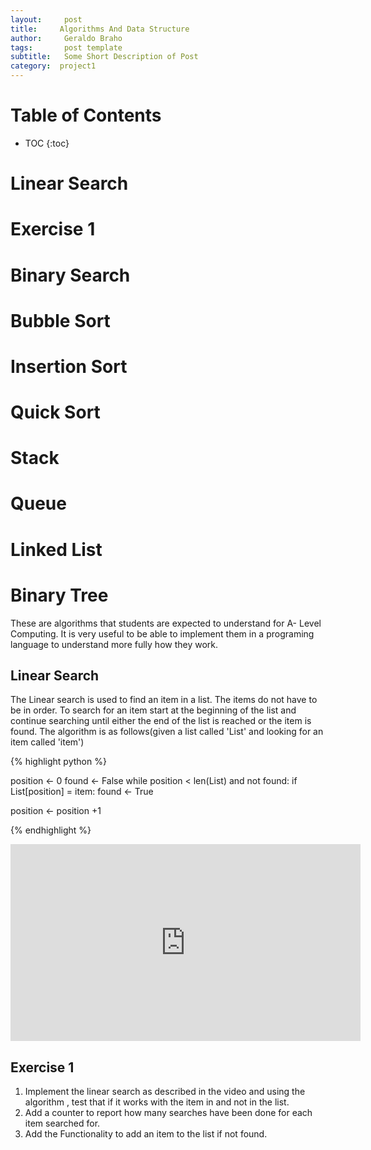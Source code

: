 ```yaml
---
layout:     post
title:     Algorithms And Data Structure
author:     Geraldo Braho
tags: 		post template
subtitle:  	Some Short Description of Post
category:  project1
---
```

<!-- Start Writing Below in Markdown -->

# Table of Contents

* TOC
{:toc}

# Linear Search
# Exercise 1
# Binary Search
# Bubble Sort
# Insertion Sort
# Quick Sort
# Stack
# Queue
# Linked List
# Binary Tree


These are algorithms that students are expected to understand  for A- Level Computing. It is very useful to be able to implement them in a programing language to understand more fully how they work.



## Linear Search

The Linear search is used to find an item in a list. The items do not have to be in order. To search for an item start at the beginning of the list and continue searching until either the end of the list is reached or the item is found.
The algorithm is as follows(given a list called 'List' and looking for an item called 'item')

{% highlight python %}

position <- 0
found <- False
while position < len(List) and not found:
  if List[position] = item:
    found <- True

  position <- position +1


{% endhighlight %}





<iframe width="560" height="315" src="https://www.youtube.com/embed/Gf1G1tLkOas" frameborder="0" allowfullscreen></iframe>




## Exercise 1

1. Implement the linear search as described in the video and using the algorithm , test that if it works with the item in and not in the list.
2. Add a counter to report how many searches have been done for each item searched for.
3. Add the Functionality to add an item to the list if not found.
